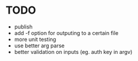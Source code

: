 # TODO

- publish
- add -f option for outputing to a certain file
- more unit testing
- use better arg parse
- better validation on inputs (eg. auth key in argv)
